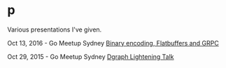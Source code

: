# p
Various presentations I've given.

Oct 13, 2016 - Go Meetup Sydney
[Binary encoding, Flatbuffers and GRPC](http://go-talks.appspot.com/github.com/manishrjain/p/2016-oct/g.slide#1)

Oct 29, 2015 - Go Meetup Sydney
[Dgraph Lightening Talk](http://go-talks.appspot.com/github.com/manishrjain/p/sydney5mins/g.slide#1)
